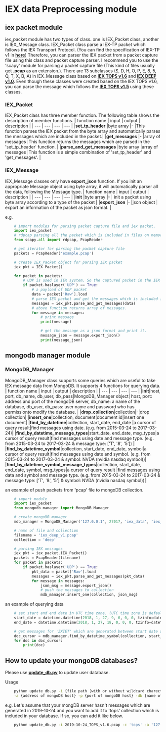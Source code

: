 # IEX data Preprocessing module
## iex packet module

iex_packet module has two types of class. one is IEX_Packet class, another is IEX_Message class.
IEX_Packet class parse a IEX-TP packet which follows the IEX Transport Protocol. (You can find the specification of IEX-TP v1 in [**here**](https://iextrading.com/trading/market-data/#specifications))
Therefore, you can parser the IEX packet from a packet capture file using this class and packet capture parser.
I recommend you to use the 'scapy' module for parsing a packet capture file (This kind of files usually get **.pcap** as an extension.).
There are 13 subclasses (S, D, H, O, P, E, 8, 5, Q, T, X, B, A) in IEX_Message class based on [**IEX TOPS v1.6**](https://iextrading.com/trading/market-data/#specifications) and [**IEX DEEP v1.0**](https://iextrading.com/trading/market-data/#specifications). Even though these classes were created based on the IEX TOPS v1.6, you can parse the message which follows the [**IEX TOPS v1.5**](https://iextrading.com/trading/market-data/#specifications) using these classes.

### IEX_Packet

IEX_Packet class has three member function. The following table shows the description of member functions.
|   function name           |   input   |   output          |   description |
|   ---                     |   ---     |   ---             |   ---         |
|**set_tp_header**          |byte array |-                  |This function parses the IEX packet from the byte array and automatically parses the messages which are included in the packet.|
|**get_messages**           |-          |array of messages  |This function returns the messages which are parsed in the 'set_tp_header' function. |
|**parse_and_get_messages** |byte array |array of messages  |This function is a simple combination of 'set_tp_header' and 'get_messages'. |

### IEX_Message
IEX_Message classes only have **export_json** function. If you init an appropriate Message object using byte array, it will automatically parser all the data, following the Message type.
|   function name           |   input   |   output          |   description |
|   ---                     |   ---     |   ---             |   ---         |
|**__init__**               |byte array |-                  | init a packet using byte array according to a type of the packet |
|**export_json**            |-          |json object        | export an information of the packet as json format. |

e.g.
```python
    # import modules for parsing packet capture file and iex packet.
    import iex_packet
    # rdpcap parsing all the packet which is included in files on memory, PcapReader returns an iterator which iterates packets.
    from scapy.all import rdpcap, PcapReader

    # get iterator for parsing the packet capture file
    packets = PcapReader('example.pcap')

    # create IEX_Packet object for parsing IEX packet
    iex_pkt = IEX_Packet()

    for packet in packets:
        # UDP is used in IEX system. So the captured packet in the IEX history files follows UDP.
        if packet.haslayer('UDP') == True:
            # a payload of UDP packet
            data = packet['Raw'].load
            # parse IEX packet and get the messages which is included in packet.
            messages = iex_pkt.parse_and_get_messages(data)
            # above function returns array of messages.
            for message in messages:
                # print message
                print(message)

                # get the message as a json format and print it.
                message_json = message.export_json()
                print(message_json)
```

## mongodb manager module

### MongoDB_Manager
MongoDB_Manager class supports some queries which are useful to take IEX message data from MongoDB.
It supports 4 functions for querying data.
|   function name           |   input   |   output          |   description |
|   ---                     |   ---     |   ---             |   ---         |
|**__init__**|host, port, db_name, db_user, db_pass|MongoDB_Manager object| host, port: address and port of the mongoDB server, db_name: a name of the database, db_user, db_pass: user name and password who has permissionto modify the database. |
|**drop_collection**|collection|-|drop collection|
|**insert_one**|collection, document|document id|insert one document|
|**find_by_datetime**|collection, start_date, end_date |a cursor of query result|find messages using date. (e.g. from 2015-03-24 to 2017-03-24)|
|**find_by_datetime_message_types**|start_date, end_date, msg_types|a cursor of query result|find messages using date and message type. (e.g. from 2015-03-24 to 2017-03-24 & message type: ['T', '8', '5']) |
|**find_by_datetime_symbol**|collection, start_date, end_date, symbol|a cursor of query result|find messages using date and symbol. (e.g. from 2015-03-24 to 2017-03-24 & symbol: NVDA (nvidia nasdaq symbol))|
|**find_by_datetime_symbol_message_types**|collection, start_date, end_date, symbol, msg_types|a cursor of query result  |find messages using data and symbol and message type. (e.g. from 2015-03-24 to 2017-03-24 & message type: ['T', '8', '5'] & symbol: NVDA (nvidia nasdaq symbol))|

an example of push packets from 'pcap' file to mongoDB collection.

```python
    # import module
    import iex_packet
    from mongodb_manager import MongoDB_Manager

    # create mongoDB manager
    mdb_manager = MongoDB_Manager('127.0.0.1', 27017, 'iex_data', 'iex_client', '1234')

    # name of file and collection
    filename = 'iex_deep_v1.pcap'
    collection = 'deep'

    # parsing IEX messages
    iex_pkt = iex_packet.IEX_Packet()
    packets = PcapReader(filename)
    for packet in packets:
        if packet.haslayer('UDP') == True:
            pkt_data = packet['Raw'].load
            messages = iex_pkt.parse_and_get_messages(pkt_data)
            for message in messages:
                json_msg = message.export_json()
                # push the messages to collection
                mdb_manager.insert_one(collection, json_msg)
```

an example of querying data

```python
    # set start and end date in UTC time zone. (UTC time zone is default value of datetime.datetime function. )
    start_date = datetime.datetime(2018, 1, 27, 9, 0, 0, 0, tzinfo=datetime.timezone.utc)
    end_date = datetime.datetime(2018, 1, 27, 18, 0, 0, 0, tzinfo=datetime.timezone.utc)

    # get messages for 'ZXIET' which are generated between start date and end date
    doc_cursor = mdb_manager.find_by_datetime_symbol(collection, start_date, end_date, "ZXIET")
    for doc in doc_cursor:
        print(doc)
```

## How to update your mongoDB databases?
Please use [**update_db.py**](./update_db.py) to update user database.

Usage

```bash
    python update_db.py -i {file path [with or without wildcard charectors]} -c {name of collection} \
    -a {address of mongoDB host} -p {port of mongoDB host} -db {name of data base} -u {user name who has permission} -pw {password of user}
```

e.g. Let's assume that your mongDB server hasn't messages which are generated in 2019-10-24 and you want to add it to 'tops' collection which is included in your database.
If so, you can add it like below.
```bash
    python update_db.py -i 2019-10-24_TOPS_v1.6.pcap -c 'tops' -a '127.0.0.1' -p 27017 -db 'iex_data' -u 'iex_client' -pw '1234'
```